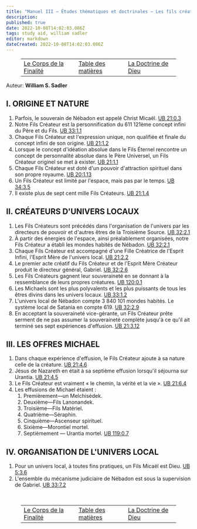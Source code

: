 ```yaml
---
title: "Manuel III — Études thématiques et doctrinales — Les fils créateurs"
description: 
published: true
date: 2022-10-08T14:02:03.086Z
tags: study aid, william sadler
editor: markdown
dateCreated: 2022-10-08T14:02:03.086Z
---
```


<figure class="table chapter-navigator">
	<table>
		<tbody>
		<tr>
			<td><a href="/fr/article/William_S_Sadler/Workbook_3_Topical_and_Doctrinal_Studies/The_Corps_of_the_Finality">Le Corps de la Finalité</a></td>
			<td><a href="/fr/article/William_S_Sadler/Workbook_3_Topical_and_Doctrinal_Studies/Index">Table des matières</a></td>
			<td><a href="/fr/article/William_S_Sadler/Workbook_3_Topical_and_Doctrinal_Studies/The_Doctrine_of_God">La Doctrine de Dieu</a></td>
		</tr>
		</tbody>
	</table>
</figure>

Auteur: **William S. Sadler**

## I. ORIGINE ET NATURE

1. Parfois, le souverain de Nébadon est appelé Christ Micaël. [UB 21:0.3](/en/The_Urantia_Book/21#p0_3)
2. Notre Fils Créateur est la personnification du 611 121ème concept infini du Père et du Fils. [UB 33:1.1](/en/The_Urantia_Book/33#p1_1)
3. Chaque Fils Créateur est l'expression unique, non qualifiée et finale du concept infini de son origine. [UB 21:1.2](/en/The_Urantia_Book/21#p1_2)
4. Lorsque le concept d'idéation absolue dans le Fils Éternel rencontre un concept de personnalité absolue dans le Père Universel, un Fils Créateur originel se met à exister. [UB 21:1.1](/en/The_Urantia_Book/21#p1_1)
5. Chaque Fils Créateur est doté d'un pouvoir d'attraction spirituel dans son propre royaume. [UB 20:1.13](/en/The_Urantia_Book/20#p1_13)
6. Un Fils Créateur est limité par l'espace, mais pas par le temps. [UB 34:3.5](/en/The_Urantia_Book/34#p3_5)
7. Il existe plus de sept cent mille Fils Créateurs. [UB 21:1.4](/en/The_Urantia_Book/21#p1_4)

## II. CRÉATEURS D'UNIVERS LOCAUX

1. Les Fils Créateurs sont précédés dans l'organisation de l'univers par les directeurs de pouvoir et d'autres êtres de la Troisième Source. [UB 32:2.1](/en/The_Urantia_Book/32#p2_1)
2. À partir des énergies de l'espace, ainsi préalablement organisées, notre Fils Créateur a établi les mondes habités de Nébadon. [UB 32:2.1](/en/The_Urantia_Book/32#p2_1)
3. Chaque Fils Créateur est accompagné d'une Fille Créatrice de l'Esprit Infini, l'Esprit Mère de l'univers local. [UB 21:2.2](/en/The_Urantia_Book/21#p2_2)
4. Le premier acte créatif du Fils Créateur et de l'Esprit Mère Créateur produit le directeur général, Gabriel. [UB 32:2.6](/en/The_Urantia_Book/32#p2_6)
5. Les Fils Créateurs gagnent leur souveraineté en se donnant à la ressemblance de leurs propres créatures. [UB 120:0.1](/en/The_Urantia_Book/120#p0_1)
6. Les Michaels sont les plus polyvalents et les plus puissants de tous les êtres divins dans les univers locaux. [UB 33:1.2](/en/The_Urantia_Book/33#p1_2)
7. L'univers local de Nébadon compte 3 840 101 mondes habités. Le système local de Satania en compte 619. [UB 32:2.9](/en/The_Urantia_Book/32#p2_9)
8. En acceptant la souveraineté vice-gérante, un Fils Créateur prête serment de ne pas assumer la souveraineté complète jusqu'à ce qu'il ait terminé ses sept expériences d'effusion. [UB 21:3.12](/en/The_Urantia_Book/21#p3_12)

## III. LES OFFRES MICHAEL

1. Dans chaque expérience d'effusion, le Fils Créateur ajoute à sa nature celle de la créature. [UB 21:4.6](/en/The_Urantia_Book/21#p4_6)
2. Jésus de Nazareth en était à sa septième effusion lorsqu'il séjourna sur Urantia. [UB 21:4.5](/en/The_Urantia_Book/21#p4_5)
3. Le Fils Créateur est vraiment « le chemin, la vérité et la vie ». [UB 21:6.4](/en/The_Urantia_Book/21#p6_4)
4. Les effusions de Michael étaient :
	1. Premièrement—un Melchisédek.
	2. Deuxième—Fils Lanonandek.
	3. Troisième—Fils Matériel.
	4. Quatrième—Séraphin.
	5. Cinquième—Ascenseur spirituel.
	6. Sixième—Morontiel mortel.
	7. Septièmement — Urantia mortel. [UB 119:0.7](/en/The_Urantia_Book/119#p0_7)

## IV. ORGANISATION DE L'UNIVERS LOCAL

1. Pour un univers local, à toutes fins pratiques, un Fils Micaël est Dieu. [UB 5:3.6](/en/The_Urantia_Book/5#p3_6)
2. L'ensemble du mécanisme judiciaire de Nébadon est sous la supervision de Gabriel. [UB 33:7.2](/en/The_Urantia_Book/33#p7_2)


<br>

<figure class="table chapter-navigator">
	<table>
		<tbody>
		<tr>
			<td><a href="/fr/article/William_S_Sadler/Workbook_3_Topical_and_Doctrinal_Studies/The_Corps_of_the_Finality">Le Corps de la Finalité</a></td>
			<td><a href="/fr/article/William_S_Sadler/Workbook_3_Topical_and_Doctrinal_Studies/Index">Table des matières</a></td>
			<td><a href="/fr/article/William_S_Sadler/Workbook_3_Topical_and_Doctrinal_Studies/The_Doctrine_of_God">La Doctrine de Dieu</a></td>
		</tr>
		</tbody>
	</table>
</figure>